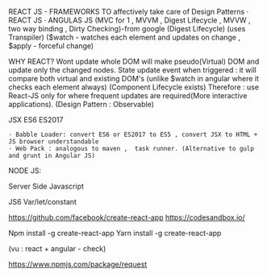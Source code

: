REACT JS - FRAMEWORKS TO  affectively take care of Design Patterns 
	· REACT JS
	· ANGULAS JS (MVC for 1 , MVVM , Digest Lifecycle , MVVW  , two way binding , Dirty Checking)-from google (Digest Lifecycle) (uses Transpiler)
	($watch - watches each element and updates on change , $apply - forceful change)

WHY REACT?
Wont update whole DOM will make pseudo(Virtual) DOM and update only the changed nodes.
State update event when triggered : it will compare both virtual and existing DOM's (unlike $watch in angular where it checks each element always) (Component Lifecycle exists)
Therefore : use React-JS only for where frequent updates are required(More interactive applications).   (Design Pattern : Observable)


JSX
ES6 ES2017 

	· Babble Loader: convert ES6 or ES2017 to ES5 , convert JSX to HTML + JS browser understandable
	· Web Pack : analogous to maven ,  task runner. (Alternative to gulp and grunt in Angular JS)
          
NODE JS:

Server Side Javascript

JS6
Var/let/constant

https://github.com/facebook/create-react-app
https://codesandbox.io/



Npm install -g create-react-app
Yarn install -g create-react-app

(vu : react + angular - check)

https://www.npmjs.com/package/request
